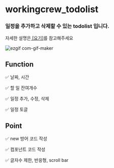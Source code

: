 # workingcrew_todolist

### 일정을 추가하고 삭제할 수 있는 todolist 입니다.
자세한 설명은[ [요기]](https://hysoung.notion.site/To-do-List-3c98c7b55ae6472eab0425d1d650f30e)를 참고해주세요</br>

![ezgif com-gif-maker](https://user-images.githubusercontent.com/61550839/131253849-1dcddd7f-2685-46d9-8038-1fa8e4aeb394.gif)

## Function

✅ 날짜, 시간

✅ 할 일 잔여개수

✅ 일정 추가, 수정, 삭제

✅ 일정 토글 

## Point

✅ new 방어 코드 작성

✅ 컴포넌트 코드 작성

✅ 글자수 제한, 반응형, scroll bar
